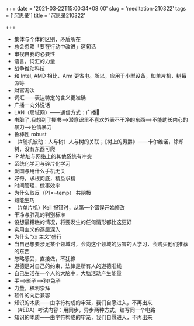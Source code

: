 +++
date = '2021-03-22T15:00:34+08:00'
slug = 'meditation-210322'
tags = ['沉思录']
title = '沉思录210322'

+++

- 集体与个体的区别，矛盾所在
- 总会忽略「要在行动中改进」这句话
- 审视自我的必要性
- 语言，词汇的力量
- 战争推动科技
- 和 Intel, AMD 相比，Arm 更省电。所以，应用于小型设备，如单片机，树莓派等
- 财富淘汰
- 词汇——表达特定的含义更准确
- 广播一向外说话
- LAN（局域网）——通信方式：广播📢
- 书脏了,我想到了撕书——>潜意识里不喜欢外表不干净的东西——>不能助长内心的暴力——>色情暴力
- 鲁棒性 robust
- （#随机波动：人与树）人与树的关联；《树上的男爵》——卡尔维诺，除却树，没有东西可爬
- IP 地址与网络上的其他系统有冲突
- 系统化学习与碎片化学习
- 爱国与用什么手机无关
- 好奇，求根问底，精益求精
- 时间管理，做事效率
- 为什么取反（P1=~temp） 共阴极
- 熟能生巧
- （#单片机）Keil 报错时，从第一个错误开始修改
- 干净与脏乱的判别标准
- 设想最糟糕的情况，将要发生的任何情形都比这更好
- 实用主义的逐层深入
- 为什么“xx 主义”盛行
- 当自己想要涉足某个领域时，会向这个领域的厉害的人学习，会购买他们推荐的东西
- 忽略感受，直接做，不犹豫
- 道德是对自己的约束，法律是所有人的道德准线
- 自己生活在一个人的大脑中，大脑活动产生能量
- 手——>影子——>狗/兔子
- 力量，权利崇拜
- 软件的向后兼容
- 知识的本质——由字符构成的牢笼，我们自愿进入，不再出来
- （#EDA）考试内容：用同步，异步两种方式，编写同一个电路
- 知识的本质——由字符构成的牢笼，我们自愿进入，不再出来

